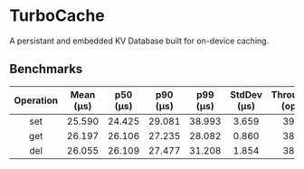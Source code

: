 # TurboCache

A persistant and embedded KV Database built for on-device caching.

## Benchmarks

| Operation  | Mean (µs) | p50 (µs) | p90 (µs) | p99 (µs) | StdDev (µs)  | Throughput (ops/s) |
|:----------:|:---------:|:--------:|:--------:|:--------:|:------------:|:------------------:|
| set        |    25.590 |   24.425 |   29.081 |   38.993 |        3.659 |              39078 |
| get        |    26.197 |   26.106 |   27.235 |   28.082 |        0.860 |              38173 |
| del        |    26.055 |   26.109 |   27.477 |   31.208 |        1.854 |              38380 |

